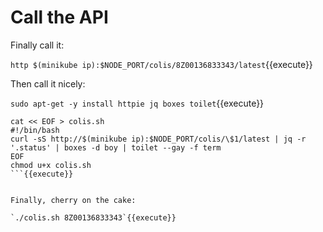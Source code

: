 # Call the API

Finally call it:

`http $(minikube ip):$NODE_PORT/colis/8Z00136833343/latest`{{execute}}

Then call it nicely:

`sudo apt-get -y install httpie jq boxes toilet`{{execute}}

```
cat << EOF > colis.sh
#!/bin/bash          
curl -sS http://$(minikube ip):$NODE_PORT/colis/\$1/latest | jq -r '.status' | boxes -d boy | toilet --gay -f term
EOF
chmod u+x colis.sh
```{{execute}}


Finally, cherry on the cake:

`./colis.sh 8Z00136833343`{{execute}}



